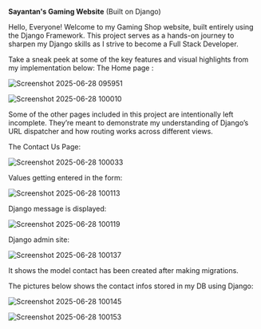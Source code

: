 **Sayantan's Gaming Website** (Built on Django)

Hello, Everyone! Welcome to my Gaming Shop website, built entirely using the Django Framework. This project serves as a hands-on journey to sharpen my Django skills as I strive to become a Full Stack Developer.

Take a sneak peek at some of the key features and visual highlights from my implementation below:
The Home page :

![Screenshot 2025-06-28 095951](https://github.com/user-attachments/assets/f2a4531b-4d25-4b22-86b7-eb128e661105)


![Screenshot 2025-06-28 100010](https://github.com/user-attachments/assets/1e09ab21-ad53-4708-8172-e65b9e84679c)


Some of the other pages included in this project are intentionally left incomplete. They’re meant to demonstrate my understanding of Django’s URL dispatcher and how routing works across different views.

The Contact Us Page:

 ![Screenshot 2025-06-28 100033](https://github.com/user-attachments/assets/6185bf69-ef7b-49b5-b894-cfd82050532f)

Values getting entered in the form:

![Screenshot 2025-06-28 100113](https://github.com/user-attachments/assets/76d4fa09-c331-4d21-abad-fdb39878de9f)

Django message is displayed:

![Screenshot 2025-06-28 100119](https://github.com/user-attachments/assets/f3582761-84e2-4dbe-978b-fd976a104db9)

Django admin site:

![Screenshot 2025-06-28 100137](https://github.com/user-attachments/assets/3618826a-f71f-4531-afdf-ff8adb0f79d7)

It shows the model contact has been created after making migrations.

The pictures below shows the contact infos stored in my DB using Django:

![Screenshot 2025-06-28 100145](https://github.com/user-attachments/assets/4bde238e-2827-4391-b466-307f4853de1e)


![Screenshot 2025-06-28 100153](https://github.com/user-attachments/assets/a66926e1-5ef9-451f-97aa-95b320a34323)



